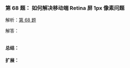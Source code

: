 ### 第 68 题： 如何解决移动端 Retina 屏 1px 像素问题

解析：[第 68 题](https://github.com/Advanced-Frontend/Daily-Interview-Question/issues/115)

解答：



```javascript

```

#### 总结：



#### 扩展：



